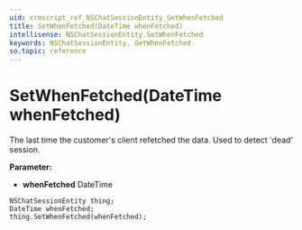 ```yaml
---
uid: crmscript_ref_NSChatSessionEntity_SetWhenFetched
title: SetWhenFetched(DateTime whenFetched)
intellisense: NSChatSessionEntity.SetWhenFetched
keywords: NSChatSessionEntity, GetWhenFetched
so.topic: reference
---
```


# SetWhenFetched(DateTime whenFetched)

The last time the customer&apos;s client refetched the data. Used to detect &apos;dead&apos; session.

**Parameter:** 
* **whenFetched** DateTime

```crmscript
NSChatSessionEntity thing;
DateTime whenFetched;
thing.SetWhenFetched(whenFetched);
```

